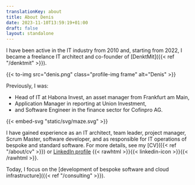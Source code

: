 ```yaml
---
translationKey: about
title: About Denis
date: 2023-11-10T13:59:19+01:00
draft: false
layout: standalone
---
```


I have been active in the IT industry from 2010 and, starting from 2022, I became a freelance IT architect and co-founder of [DenktMit]({{< ref "/denktmit" >}}).

{{< to-img src="denis.png" class="profile-img frame" alt="Denis" >}}

Previously, I was:
- Head of IT at Habona Invest, an asset manager from Frankfurt am Main,
- Application Manager in reporting at Union Investment,
- and Software Engineer in the finance sector for Cofinpro AG.

{{< embed-svg "static/svg/maze.svg" >}}

I have gained experience as an IT architect, team leader, project manager, Scrum Master, software developer, and as responsible for IT operations of bespoke and standard software. For more details, see my [CV]({{< ref "/about/cv" >}}) or [LinkedIn profile](https://www.linkedin.com/in/dmalolepszy) {{< rawhtml >}}<a href="https://www.linkedin.com/in/dmalolepszy" style="text-decoration: none">{{< linkedin-icon >}}</a>{{< /rawhtml >}}.

Today, I focus on the [development of bespoke software and cloud infrastructure]({{< ref "/consulting" >}}).
